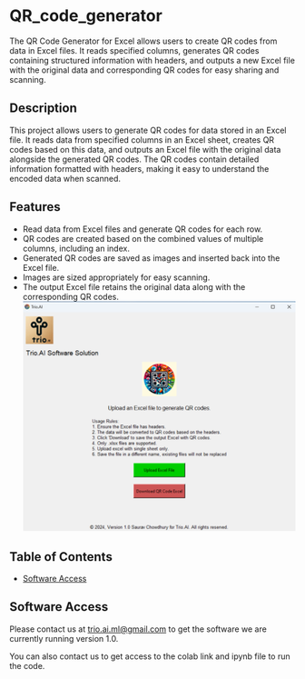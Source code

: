 # QR_code_generator
The QR Code Generator for Excel allows users to create QR codes from data in Excel files. It reads specified columns, generates QR codes containing structured information with headers, and outputs a new Excel file with the original data and corresponding QR codes for easy sharing and scanning.

## Description
This project allows users to generate QR codes for data stored in an Excel file. It reads data from specified columns in an Excel sheet, creates QR codes based on this data, and outputs an Excel file with the original data alongside the generated QR codes. The QR codes contain detailed information formatted with headers, making it easy to understand the encoded data when scanned.

## Features
- Read data from Excel files and generate QR codes for each row.
- QR codes are created based on the combined values of multiple columns, including an index.
- Generated QR codes are saved as images and inserted back into the Excel file.
- Images are sized appropriately for easy scanning.
- The output Excel file retains the original data along with the corresponding QR codes.
![image](https://github.com/sauraviitj/QR_code_generator/blob/main/images/Screenshot%202024-10-20%20143745.png)
## Table of Contents
<!-- - [Installation](#installation)-->
- [Software Access](#Software_Access)
<!-- - [Google Colab](#GoogleColab) -->
<!-- ## GoogleColab -->
<!--You can  run this project in Google Colab: [Open Colab Notebook](https://colab.research.google.com/drive/17OKGI_LG0o1EnVKE6JLQZ9IPhIfxpAPt?usp=sharing) -->
## Software Access
Please contact us at trio.ai.ml@gmail.com to get the software we are currently running version 1.0.

You can also contact us to get access to the colab link and ipynb file to run the code.



